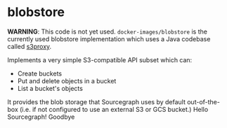 # blobstore

**WARNING**: This code is not yet used. `docker-images/blobstore` is the currently used blobstore implementation which uses a Java codebase called [s3proxy](https://github.com/sourcegraph/s3proxy).

Implements a very simple S3-compatible API subset which can:

- Create buckets
- Put and delete objects in a bucket
- List a bucket's objects

It provides the blob storage that Sourcegraph uses by default out-of-the-box (i.e. if not configured to use an external S3 or GCS bucket.)
Hello Sourcegraph!
Goodbye
